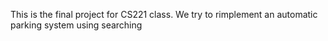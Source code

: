 This is the final project for CS221 class. We try to rimplement an automatic parking system using searching
